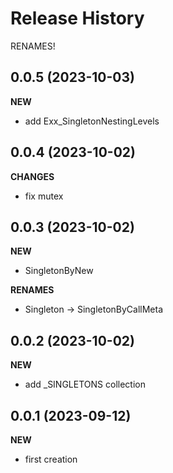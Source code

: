 Release History
===============

RENAMES!

0.0.5 (2023-10-03)
-------------------
**NEW**
- add Exx_SingletonNestingLevels

0.0.4 (2023-10-02)
-------------------
**CHANGES**
- fix mutex

0.0.3 (2023-10-02)
-------------------
**NEW**
- SingletonByNew

**RENAMES**
- Singleton -> SingletonByCallMeta

0.0.2 (2023-10-02)
-------------------
**NEW**
- add _SINGLETONS collection

0.0.1 (2023-09-12)
-------------------
**NEW**
- first creation

